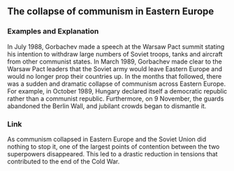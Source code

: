 ## The collapse of communism in Eastern Europe


### Examples and Explanation


In July 1988, Gorbachev made a speech at the Warsaw Pact summit stating his intention to withdraw large numbers of Soviet troops, tanks and aircraft from other communist states. In March 1989, Gorbachev made clear to the Warsaw Pact leaders that the Soviet army would leave Eastern Europe and would no longer prop their countries up. In the months that followed, there was a sudden and dramatic collapse of communism across Eastern Europe. For example, in October 1989, Hungary declared itself a democratic republic rather than a communist republic. Furthermore, on 9 November, the guards abandoned the Berlin Wall, and jubilant crowds began to dismantle it.

### Link


As communism collapsed in Eastern Europe and the Soviet Union did nothing to stop it, one of the largest points of contention between the two superpowers disappeared. This led to a drastic reduction in tensions that contributed to the end of the Cold War.
